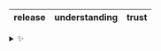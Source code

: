 | release | understanding | trust |
| :-----: | :-----------: | :---: |

<details>
  <summary>✨</summary>
  These words are chosen at random each day. New words will appear here tomorrow morning.
</details>